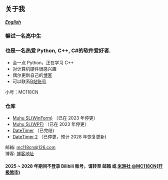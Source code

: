 ## 关于我  
##### [English](https://github.com/Muhu-C/Muhu-C/blob/main/README_EN.md)  
  
### 幄试一名高中生  
### 也是一名热爱 Python, C++, C#的软件爱好者.  
  
- 会一点 Python，正在学习 C++  
- 对计算机硬件很感兴趣  
- 偶尔更新自己的[博客](https://muhu-c.github.io)  
- 可以联系[B站账号](https://space.bilibili.com/1469137723)  

小号：MC118CN
  
### 仓库  

- [Muhu SL(WinForm)](https://github.com/Muhu-C/Muhu-SL) （已在 2023 年停更）  
- [Muhu SL(WPF)](https://github.com/Muhu-C/MuhuSL-WPF) （已在 2023 年停更）  
- [DateTimer](https://github.com/Muhu-C/DateTimer) （已完结)
- [DateTimer 2](https://github.com/Muhu-C/DateTimer2) （已停更，预计 2028 年恢复更新)
  
邮箱: mc118cn@126.com  
博客: [博客地址](https://muhu-c.github.io)  

#### 2025 ~ 2028 年期间不登录 Bilibili 账号，请转至 邮箱 或 [米游社 @MC118CN(开极煞毕)](https://www.miyoushe.com/ys/accountCenter/postList?id=340946548)
<!--
**Muhu-C/Muhu-C** is a ✨ _special_ ✨ repository because its `README.md` (this file) appears on your GitHub profile.


Here are some ideas to get you started:

- 🔭 I’m currently working on ...
- 🌱 I’m currently learning ...
- 👯 I’m looking to collaborate on ...
- 🤔 I’m looking for help with ...
- 💬 Ask me about ...
- 📫 How to reach me: ...
- 😄 Pronouns: ...
- ⚡ Fun fact: ...
-->
